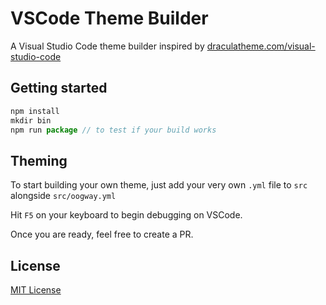# VSCode Theme Builder

A Visual Studio Code theme builder inspired by [draculatheme.com/visual-studio-code](https://draculatheme.com/visual-studio-code)

## Getting started

```js
npm install
mkdir bin
npm run package // to test if your build works
```

## Theming

To start building your own theme, just add your very own `.yml` file to `src` alongside `src/oogway.yml`

Hit `F5` on your keyboard to begin debugging on VSCode.

Once you are ready, feel free to create a PR.

## License

[MIT License](./LICENSE)
